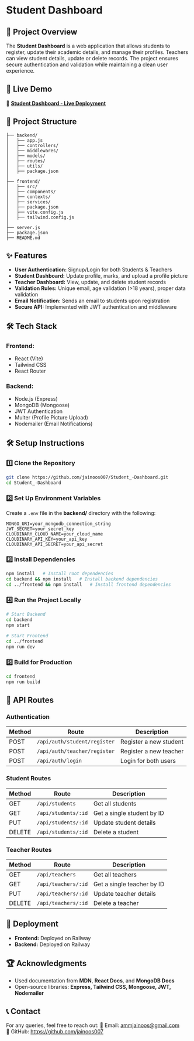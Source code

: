 # Student Dashboard

## 📌 Project Overview
The **Student Dashboard** is a web application that allows students to register, update their academic details, and manage their profiles. Teachers can view student details, update or delete records. The project ensures secure authentication and validation while maintaining a clean user experience.

## 🚀 Live Demo
🔗 **[Student Dashboard - Live Deployment](https://student-dashboard-production.up.railway.app/)**

## 📂 Project Structure
```
├── backend/
│   ├── app.js
│   ├── controllers/
│   ├── middlewares/
│   ├── models/
│   ├── routes/
│   ├── utils/
│   ├── package.json
│
├── frontend/
│   ├── src/
│   ├── components/
│   ├── contexts/
│   ├── services/
│   ├── package.json
│   ├── vite.config.js
│   ├── tailwind.config.js
│
├── server.js
├── package.json
├── README.md
```

## ✨ Features
- **User Authentication:** Signup/Login for both Students & Teachers
- **Student Dashboard:** Update profile, marks, and upload a profile picture
- **Teacher Dashboard:** View, update, and delete student records
- **Validation Rules:** Unique email, age validation (>18 years), proper data validation
- **Email Notification:** Sends an email to students upon registration
- **Secure API:** Implemented with JWT authentication and middleware

## 🛠️ Tech Stack
### **Frontend:**
- React (Vite)
- Tailwind CSS
- React Router

### **Backend:**
- Node.js (Express)
- MongoDB (Mongoose)
- JWT Authentication
- Multer (Profile Picture Upload)
- Nodemailer (Email Notifications)

## 🛠️ Setup Instructions
### **1️⃣ Clone the Repository**
```sh
git clone https://github.com/jainoos007/Student_-Dashboard.git
cd Student_-Dashboard
```

### **2️⃣ Set Up Environment Variables**
Create a `.env` file in the **backend/** directory with the following:
```env
MONGO_URI=your_mongodb_connection_string
JWT_SECRET=your_secret_key
CLOUDINARY_CLOUD_NAME=your_cloud_name
CLOUDINARY_API_KEY=your_api_key
CLOUDINARY_API_SECRET=your_api_secret
```

### **3️⃣ Install Dependencies**
```sh
npm install   # Install root dependencies
cd backend && npm install   # Install backend dependencies
cd ../frontend && npm install   # Install frontend dependencies
```

### **4️⃣ Run the Project Locally**
```sh
# Start Backend
cd backend
npm start

# Start Frontend
cd ../frontend
npm run dev
```

### **5️⃣ Build for Production**
```sh
cd frontend
npm run build
```

## 📜 API Routes
### **Authentication**
| Method | Route | Description |
|--------|-------------------------------|--------------------------|
| POST | `/api/auth/student/register` | Register a new student |
| POST | `/api/auth/teacher/register` | Register a new teacher |
| POST | `/api/auth/login` | Login for both users |

### **Student Routes**
| Method | Route | Description |
|--------|------------------------|------------------------------|
| GET | `/api/students` | Get all students |
| GET | `/api/students/:id` | Get a single student by ID |
| PUT | `/api/students/:id` | Update student details |
| DELETE | `/api/students/:id` | Delete a student |

### **Teacher Routes**
| Method | Route | Description |
|--------|------------------------|------------------------------|
| GET | `/api/teachers` | Get all teachers |
| GET | `/api/teachers/:id` | Get a single teacher by ID |
| PUT | `/api/teachers/:id` | Update teacher details |
| DELETE | `/api/teachers/:id` | Delete a teacher |

## 📌 Deployment
- **Frontend:** Deployed on Railway
- **Backend:** Deployed on Railway

## 🏆 Acknowledgments
- Used documentation from **MDN**, **React Docs**, and **MongoDB Docs**
- Open-source libraries: **Express, Tailwind CSS, Mongoose, JWT, Nodemailer**

## 📞 Contact
For any queries, feel free to reach out:
📧 Email: ammjainoos@gmail.com  
🔗 GitHub: https://github.com/jainoos007

